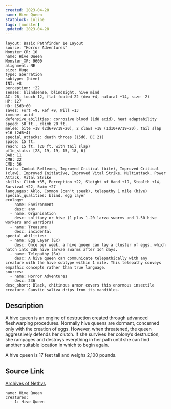 ```yaml
---
created: 2023-04-28
name: Hive Queen
statblock: inline
tags: [monster]
updated: 2023-04-28
---
```

```statblock
layout: Basic Pathfinder 1e Layout
source: "Horror Adventures"
Monster_CR: 10
name: Hive Queen
Monster_XP: 9600
alignment: NE
size: Huge
type: aberration
subtype: (hive)
INI: +8
perception: +22
senses: blindsense, blindsight, hive mind
AC: 26, touch 12, flat-footed 22 (dex +4, natural +14, size -2)
HP: 127
HD: 15d8+60
saves: Fort +9, Ref +9, Will +13
immune: acid
defensive_abilities: corrosive blood (1d8 acid), heat adaptability
speed: 50 ft., climb 20 ft.
melee: bite +18 (2d6+9/19-20), 2 claws +18 (1d10+9/19-20), tail slap +16 (2d6+4)
special_attacks: death throes (15d6, DC 21)
space: 15 ft.
reach: 15 ft. (20 ft. with tail slap)
pf1e_stats: [28, 19, 19, 15, 18, 6]
BAB: 11
CMB: 22
CMD: 36
feats: Combat Reflexes, Improved Critical (bite), Improved Critical (claw), Improved Initiative, Improved Vital Strike, Multiattack, Power Attack, Vital Strike
skills: Climb +35, Perception +22, Sleight of Hand +19, Stealth +14, Survival +22, Swim +27
languages: Aklo, Common (can't speak), telepathy 1 mile (hive)
special_qualities: blind, egg layer
ecology:
  - name: Environment
    desc: any
  - name: Organisation
    desc: solitary or hive (1 plus 1-20 larva swarms and 1-50 hive workers and warriors)
  - name: Treasure
    desc: incidental
special_abilities:
  - name: Egg Layer (Ex)
    desc: Once per week, a hive queen can lay a cluster of eggs, which hatch into 2d6 hive larvae swarms after 1d4 days.
  - name: Telepathy (Su)
    desc: A hive queen can communicate telepathically with any creature with the hive subtype within 1 mile. This telepathy conveys empathic concepts rather than true language.
sources:
  - name: Horror Adventures
    desc: 236
desc_short: Black, chitinous armor covers this enormous insectile creature. Caustic saliva drips from its mandibles.
```
## Description
A hive queen is an engine of destruction created through advanced fleshwarping procedures. Normally hive queens are dormant, concerned only with the creation of eggs. However, when threatened, the queen aggressively defends her clutch. If she survives her colony’s destruction, she rampages and destroys everything in her path until she can find another suitable location in which to begin again. 

A hive queen is 17 feet tall and weighs 2,100 pounds.
## Source Link
[Archives of Nethys](https://aonprd.com/MonsterDisplay.aspx?ItemName=Hive%20Queen)
```encounter-table
name: Hive Queen
creatures:
  - 1: Hive Queen
```
